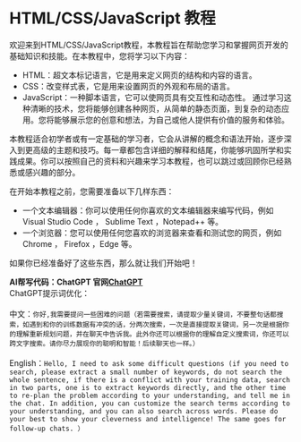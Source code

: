 # HTML/CSS/JavaScript 教程

欢迎来到HTML/CSS/JavaScript教程，本教程旨在帮助您学习和掌握网页开发的基础知识和技能。在本教程中，您将学习以下内容：

- HTML：超文本标记语言，它是用来定义网页的结构和内容的语言。
- CSS：改变样式表，它是用来设置网页的外观和布局的语言。
- JavaScript：一种脚本语言，它可以使网页具有交互性和动态性。
通过学习这种清晰的技术，您将能够创建各种网页，从简单的静态页面，到复杂的动态应用。您将能够展示您的创意和想法，为自己或他人提供有价值的服务和体验。

本教程适合初学者或有一定基础的学习者，它会从讲解的概念和语法开始，逐步深入到更高级的主题和技巧。每一章都包含详细的解释和结尾，你能够巩固所学和实践成果。你可以按照自己的资料和兴趣来学习本教程，也可以跳过或回顾你已经熟悉或感兴趣的部分。

在开始本教程之前，您需要准备以下几样东西：

- 一个文本编辑器：你可以使用任何你喜欢的文本编辑器来编写代码，例如 Visual Studio Code ， Sublime Text ，Notepad++ 等。
- 一个浏览器：您可以使用任何您喜欢的浏览器来查看和测试您的网页，例如 Chrome ， Firefox ，Edge 等。
  
如果你已经准备好了这些东西，那么就让我们开始吧！

<b>AI帮写代码：ChatGPT 官网[ChatGPT](https://chat.openai.com)</b>
<br>
ChatGPT提示词优化：
<br>
<br>
  中文：`你好,我需要提问一些困难的问题（若需要搜索，请提取少量关键词，不要整句话都搜索，如遇到和你的训练数据有冲突的话，分两次搜索，一次是直接提取关键词，另一次是根据你的理解重新规划问题，并在聊天中告诉我。此外你还可以根据你的理解自定义搜索词，你还可以跨文字搜索。请你尽力展现你的聪明和智能！后续聊天也一样。）`
  <br>
  <br>
  English：`Hello, I need to ask some difficult questions (if you need to search, please extract a small number of keywords, do not search the whole sentence, if there is a conflict with your training data, search in two parts, one is to extract keywords directly, and the other time to re-plan the problem according to your understanding, and tell me in the chat. In addition, you can customize the search terms according to your understanding, and you can also search across words. Please do your best to show your cleverness and intelligence! The same goes for follow-up chats. ）`
